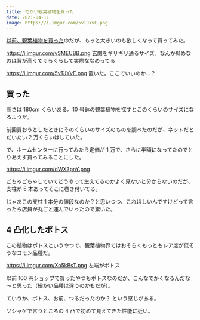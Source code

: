 ```yaml
---
title: でかい観葉植物を買った
date: 2021-04-11
image: https://i.imgur.com/5vTJYvE.png
---
```


[以前、観葉植物を買った](/posts/2021-01-30-ornamental-foliage-plant)のだが、もっと大きいのも欲しくなって買ってみた。

https://i.imgur.com/vSMEUBB.png
玄関をギリギリ通るサイズ。なんか斜めなのは背が高くてぐらぐらして実際ななめってる

https://i.imgur.com/5vTJYvE.png
置いた。ここでいいのか…？

## 買った

高さは 180cm くらいある。10 号鉢の観葉植物を探すとこのくらいのサイズになるようだ。

前回買おうとしたときにそのくらいのサイズのものを調べたのだが、ネットだとだいたい 2 万くらいはしていた。

で、ホームセンターに行ってみたら定価が 1 万で、さらに半額になってたのでとりあえず買ってみることにした。

https://i.imgur.com/dWX3pnY.png

ごちゃごちゃしていてどうやって生えてるのかよく見ないと分からないのだが、支柱が 5 本あってそこに巻き付いてる。

じゃあこの支柱 1 本分の値段なのか？と思いつつ、これほしいんですけどって言ったら店員が丸ごと運んでいったので驚いた。

## 4 凸化したポトス

この植物はポトスというやつで、観葉植物界ではおそらくもっともレア度が低そうなコモン品種だ。

https://i.imgur.com/Xo5kBsT.png
左端がポトス

以前 100 円ショップで買ったやつもポトスなのだが、こんなでかくなるんだな～と思った（細かい品種は違うのかもだが）。

ていうか、ポトス、お前、つるだったのか？ という感じがある。

ソシャゲで言うところの 4 凸で初めて見えてきた性能に近い。
